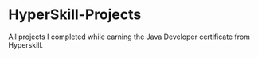 # HyperSkill-Projects
All projects I completed while earning the Java Developer certificate from Hyperskill.
